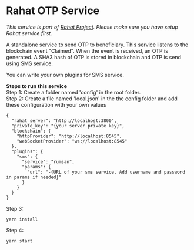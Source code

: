 # Rahat OTP Service

_This service is part of [Rahat Project](https://github.com/esatya/rahat). Please make sure you have setup Rahat service first._

A standalone service to send OTP to beneficiary. This service listens to the blockchain event "Claimed". When the event is received, an OTP is generated. A SHA3 hash of OTP is stored in blockchain and OTP is send using SMS service.

You can write your own plugins for SMS service.

**Steps to run this service**  
Step 1: Create a folder named 'config' in the root folder.  
Step 2: Create a file named 'local.json' in the the config folder and add these configuration with your own values

```
{
  "rahat_server": "http://localhost:3800",
  "private_key": "{your server private key}",
  "blockchain": {
    "httpProvider": "http://localhost:8545",
    "webSocketProvider": "ws://localhost:8545"
  },
  "plugins": {
    "sms": {
      "service": "rumsan",
      "params": {
        "url": "-{URL of your sms service. Add username and password in params if needed}"
      }
    }
  }
}
```

Step 3:

    yarn install

Step 4:

    yarn start
